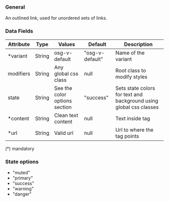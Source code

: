 ### General
An outlined link, used for unordered sets of links.

### Data Fields
| Attribute | Type | Values | Default | Description |
|---|---|---|---|---|
| *variant | String  | osg-v-default | "osg-v-default" | Name of the variant |
| modifiers | String | Any global css class | null | Root class to modify styles |
| state | String | See the color options section | "success" | Sets state colors for text and background using global css classes |
| *content | String | Clean text content | null | Text inside tag |
| *url | String | Valid url | null | Url to where the tag points |

(*) mandatory

### State options
- "muted"
- "primary"
- "success"
- "warning"
- "danger"
